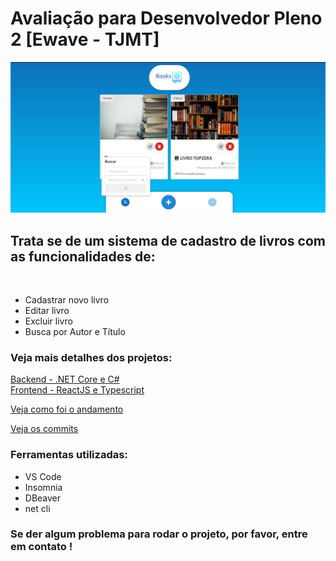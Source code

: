 # Avaliação para Desenvolvedor Pleno 2 [Ewave - TJMT]

![showcase](./docs/showcase.png)

## Trata se de um sistema de cadastro de livros com as funcionalidades de:

<br />

- Cadastrar novo livro
- Editar livro
- Excluir livro
- Busca por Autor e Título

### Veja mais detalhes dos projetos:

[Backend - .NET Core e C#](./backend)
<br />
[Frontend - ReactJS e Typescript](./frontend)

[Veja como foi o andamento](https://trello.com/b/faNnLYqg/prova-ewave)

[Veja os commits](./git.md)

### Ferramentas utilizadas:

- VS Code
- Insomnia
- DBeaver
- net cli

### Se der algum problema para rodar o projeto, por favor, entre em contato !
